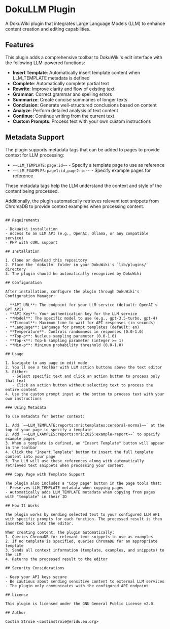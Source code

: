 # DokuLLM Plugin

A DokuWiki plugin that integrates Large Language Models (LLM) to enhance content creation and editing capabilities.

## Features

This plugin adds a comprehensive toolbar to DokuWiki's edit interface with the following LLM-powered functions:

- **Insert Template**: Automatically insert template content when LLM_TEMPLATE metadata is defined
- **Complete**: Automatically complete partial text
- **Rewrite**: Improve clarity and flow of existing text
- **Grammar**: Correct grammar and spelling errors
- **Summarize**: Create concise summaries of longer texts
- **Conclusion**: Generate well-structured conclusions based on content
- **Analyze**: Perform detailed analysis of text content
- **Continue**: Continue writing from the current text
- **Custom Prompts**: Process text with your own custom instructions

## Metadata Support

The plugin supports metadata tags that can be added to pages to provide context for LLM processing:

- `~~LLM_TEMPLATE:page:id~~` - Specify a template page to use as reference
- `~~LLM_EXAMPLES:page1:id,page2:id~~` - Specify example pages for reference

These metadata tags help the LLM understand the context and style of the content being processed.

Additionally, the plugin automatically retrieves relevant text snippets from ChromaDB to provide context examples when processing content.
```

## Requirements

- DokuWiki installation
- Access to an LLM API (e.g., OpenAI, Ollama, or any compatible service)
- PHP with cURL support

## Installation

1. Clone or download this repository
2. Place the `dokullm` folder in your DokuWiki's `lib/plugins/` directory
3. The plugin should be automatically recognized by DokuWiki

## Configuration

After installation, configure the plugin through DokuWiki's Configuration Manager:

- **API URL**: The endpoint for your LLM service (default: OpenAI's GPT API)
- **API Key**: Your authentication key for the LLM service
- **Model**: The specific model to use (e.g., gpt-3.5-turbo, gpt-4)
- **Timeout**: Maximum time to wait for API responses (in seconds)
- **Language**: Language for prompt templates (default: en)
- **Temperature**: Controls randomness in responses (0.0-1.0)
- **Top-p**: Nucleus sampling parameter (0.0-1.0)
- **Top-k**: Top-k sampling parameter (integer >= 1)
- **Min-p**: Minimum probability threshold (0.0-1.0)

## Usage

1. Navigate to any page in edit mode
2. You'll see a toolbar with LLM action buttons above the text editor
3. Either:
   - Select specific text and click an action button to process only that text
   - Click an action button without selecting text to process the entire content
4. Use the custom prompt input at the bottom to process text with your own instructions

### Using Metadata

To use metadata for better context:

1. Add `~~LLM_TEMPLATE:reports:mri:templates:cerebral-normal~~` at the top of your page to specify a template
2. Add `~~LLM_EXAMPLES:reports:mri:2025:example-report~~` to specify example pages
3. When a template is defined, an "Insert Template" button will appear in the toolbar
4. Click the "Insert Template" button to insert the full template content into your page
5. The LLM will use these references along with automatically retrieved text snippets when processing your content

### Copy Page with Template Support

The plugin also includes a "Copy page" button in the page tools that:
- Preserves LLM_TEMPLATE metadata when copying pages
- Automatically adds LLM_TEMPLATE metadata when copying from pages with "template" in their ID

## How It Works

The plugin works by sending selected text to your configured LLM API with specific prompts for each function. The processed result is then inserted back into the editor.

When creating content, the plugin automatically:
1. Queries ChromaDB for relevant text snippets to use as examples
2. If no template is specified, queries ChromaDB for an appropriate template
3. Sends all context information (template, examples, and snippets) to the LLM
4. Returns the processed result to the editor

## Security Considerations

- Keep your API keys secure
- Be cautious about sending sensitive content to external LLM services
- The plugin only communicates with the configured API endpoint

## License

This plugin is licensed under the GNU General Public License v2.0.

## Author

Costin Stroie <costinstroie@eridu.eu.org>
